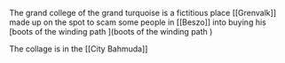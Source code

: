 The grand college of the grand turquoise is a fictitious place [[Grenvalk]] made up on the spot to scam some people in [[Beszo]] into buying his [boots of the winding path ](boots of the winding path )

The collage is in the [[City Bahmuda]]

